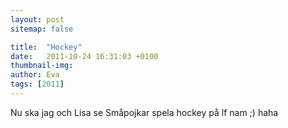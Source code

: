 ```yaml
---
layout: post
sitemap: false

title:  "Hockey"
date:   2011-10-24 16:31:03 +0100
thumbnail-img: 
author: Eva
tags: [2011]
---
```


Nu ska jag och Lisa  se Småpojkar spela hockey på lf nam ;) haha

